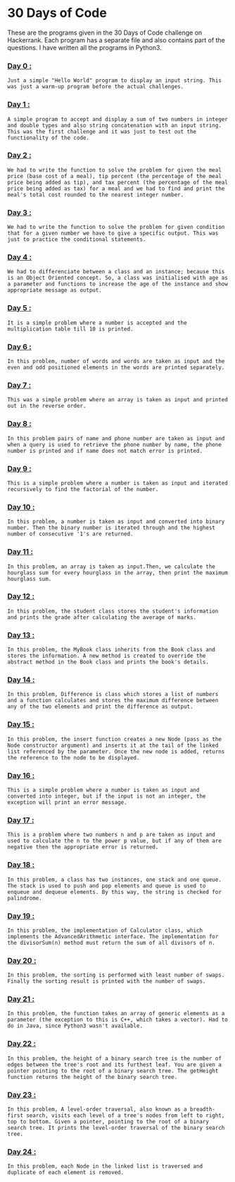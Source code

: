 # 30 Days of Code
These are the programs given in the 30 Days of Code challenge on Hackerrank. Each program has a separate file and also contains part of the questions. I have written all the programs in Python3.

### [**Day 0 :**](/30-days-of-python/SwapnanilDutta_30DOC/D0-Hello-World.py) 
```
Just a simple "Hello World" program to display an input string. This was just a warm-up program before the actual challenges.
```
### [**Day 1 :**](/30-days-of-python/SwapnanilDutta_30DOC/D1-Data-Types.py) 
```
A simple program to accept and display a sum of two numbers in integer and double types and also string concatenation with an input string. This was the first challenge and it was just to test out the functionality of the code.
```
### [**Day 2 :**](/30-days-of-python/SwapnanilDutta_30DOC/D2-Operators.py) 
```
We had to write the function to solve the problem for given the meal price (base cost of a meal), tip percent (the percentage of the meal price being added as tip), and tax percent (the percentage of the meal price being added as tax) for a meal and we had to find and print the meal's total cost rounded to the nearest integer number.
```
### [**Day 3 :**](/30-days-of-python/SwapnanilDutta_30DOC/D3-Intro-to-Conditional-Statements.py) 
```
We had to write the function to solve the problem for given condition that for a given number we have to give a specific output. This was just to practice the conditional statements.
```
### [**Day 4 :**](/30-days-of-python/SwapnanilDutta_30DOC/D4-Class-vs-Instance.py) 
```
We had to differenciate between a class and an instance; because this is an Object Oriented concept. So, a class was initialised with age as a parameter and functions to increase the age of the instance and show appropriate message as output.
```
### [**Day 5 :**](/30-days-of-python/SwapnanilDutta_30DOC/D5-Loops.py) 
```
It is a simple problem where a number is accepted and the multiplication table till 10 is printed.
```
### [**Day 6 :**](/30-days-of-python/SwapnanilDutta_30DOC/D6-Let's-Review.py) 
```
In this problem, number of words and words are taken as input and the even and odd positioned elements in the words are printed separately.
```
### [**Day 7 :**](/30-days-of-python/SwapnanilDutta_30DOC/D7-Arrays.py) 
```
This was a simple problem where an array is taken as input and printed out in the reverse order.
```
### [**Day 8 :**](/30-days-of-python/SwapnanilDutta_30DOC/D8-Dictionaries-and-Maps.py) 
```
In this problem pairs of name and phone number are taken as input and when a query is used to retrieve the phone number by name, the phone number is printed and if name does not match error is printed.
```
### [**Day 9 :**](/30-days-of-python/SwapnanilDutta_30DOC/D9-Recursion-3.py) 
```
This is a simple problem where a number is taken as input and iterated recursively to find the factorial of the number.
```
### [**Day 10 :**](/30-days-of-python/SwapnanilDutta_30DOC/D10-Binary-Numbers.py) 
```
In this problem, a number is taken as input and converted into binary number. Then the binary number is iterated through and the highest number of consecutive '1's are returned.
```
### [**Day 11 :**](/30-days-of-python/SwapnanilDutta_30DOC/D11-2D-Arrays.py) 
```
In this problem, an array is taken as input.Then, we calculate the hourglass sum for every hourglass in the array, then print the maximum hourglass sum.
```
### [**Day 12 :**](/30-days-of-python/SwapnanilDutta_30DOC/D12-Inheritance.py) 
```
In this problem, the student class stores the student's information and prints the grade after calculating the average of marks.
```
### [**Day 13 :**](/30-days-of-python/SwapnanilDutta_30DOC/D13-Abstract-Class.py) 
```
In this problem, the MyBook class inherits from the Book class and stores the information. A new method is created to override the abstract method in the Book class and prints the book's details.
```
### [**Day 14 :**](/30-days-of-python/SwapnanilDutta_30DOC/D14-Scope.py) 
```
In this problem, Difference is class which stores a list of numbers and a function calculates and stores the maximum difference between any of the two elements and print the difference as output.
```
### [**Day 15 :**](/30-days-of-python/SwapnanilDutta_30DOC/D15-Linked-List.py) 
```
In this problem, the insert function creates a new Node (pass as the Node constructor argument) and inserts it at the tail of the linked list referenced by the parameter. Once the new node is added, returns the reference to the node to be displayed.
```
### [**Day 16 :**](/30-days-of-python/SwapnanilDutta_30DOC/D16-Exceptions.py) 
```
This is a simple problem where a number is taken as input and converted into integer, but if the input is not an integer, the exception will print an error message.
```
### [**Day 17 :**](/30-days-of-python/SwapnanilDutta_30DOC/D17-More-Exceptions.py) 
```
This is a problem where two numbers n and p are taken as input and used to calculate the n to the power p value, but if any of them are negative then the appropriate error is returned.
```
### [**Day 18 :**](/30-days-of-python/SwapnanilDutta_30DOC/D18-Queues-and-Stacks.py) 
```
In this problem, a class has two instances, one stack and one queue. The stack is used to push and pop elements and queue is used to enqueue and dequeue elements. By this way, the string is checked for palindrome.
```
### [**Day 19 :**](/30-days-of-python/SwapnanilDutta_30DOC/D19-Interfaces.py) 
```
In this problem, the implementation of Calculator class, which implements the AdvancedArithmetic interface. The implementation for the divisorSum(n) method must return the sum of all divisors of n.
```
### [**Day 20 :**](/30-days-of-python/SwapnanilDutta_30DOC/D20-Sorting.py) 
```
In this problem, the sorting is performed with least number of swaps. Finally the sorting result is printed with the number of swaps.
```
### [**Day 21 :**](/30-days-of-python/SwapnanilDutta_30DOC/D21-Generics.java) 
```
In this problem, the function takes an array of generic elements as a parameter (the exception to this is C++, which takes a vector). Had to do in Java, since Python3 wasn't available.
```
### [**Day 22 :**](/30-days-of-python/SwapnanilDutta_30DOC/D22-Binary-Search-Trees.py) 
```
In this problem, the height of a binary search tree is the number of edges between the tree's root and its furthest leaf. You are given a pointer pointing to the root of a binary search tree. The getHeight function returns the height of the binary search tree.
```
### [**Day 23 :**](/30-days-of-python/SwapnanilDutta_30DOC/D23-BST-Level-Order-Traversal.py) 
```
In this problem, A level-order traversal, also known as a breadth-first search, visits each level of a tree's nodes from left to right, top to bottom. Given a pointer, pointing to the root of a binary search tree. It prints the level-order traversal of the binary search tree.
```
### [**Day 24 :**](/30-days-of-python/SwapnanilDutta_30DOC/D24-More-Linked-Lists.py) 
```
In this problem, each Node in the linked list is traversed and duplicate of each element is removed.
```